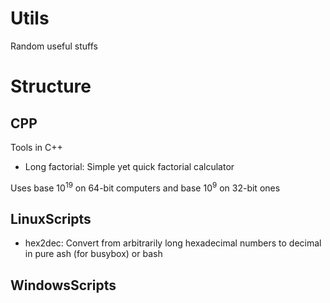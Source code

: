 # Utils

Random useful stuffs

# Structure

## CPP

Tools in C++

- Long factorial: Simple yet quick factorial calculator

 Uses base 10<sup>19</sup> on 64-bit computers and base 10<sup>9</sup> on 32-bit ones

## LinuxScripts

- hex2dec: Convert from arbitrarily long hexadecimal numbers to decimal in pure ash (for busybox) or bash

## WindowsScripts

